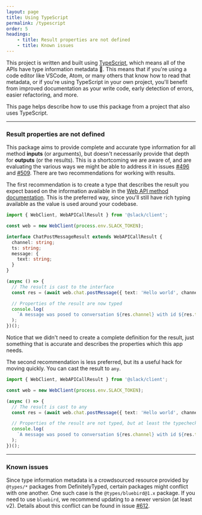 ```yaml
---
layout: page
title: Using TypeScript
permalink: /typescript
order: 5
headings:
    - title: Result properties are not defined
    - title: Known issues
---
```


This project is written and built using [TypeScript](https://www.typescriptlang.org/), which means all of the APIs
have type information metadata :tada:. This means that if you're using a code editor like VSCode, Atom, or many others
that know how to read that metadata, or if you're using TypeScript in your own project, you'll benefit from improved
documentation as your write code, early detection of errors, easier refactoring, and more.

This page helps describe how to use this package from a project that also uses TypeScript.

---

### Result properties are not defined

This package aims to provide complete and accurate type information for all method **inputs** (or arguments), but
doesn't necessarily provide that depth for **outputs** (or the results). This is a shortcoming we are aware of, and are
evaluating the various ways we might be able to address it in issues
[#496](https://github.com/slackapi/node-slack-sdk/issues/496) and
[#509](https://github.com/slackapi/node-slack-sdk/issues/509). There are two recommendations for working with results.

The first recommendation is to create a type that describes the result you expect based on the information available
in the [Web API method documentation](https://api.slack.com/methods). This is the preferred way, since you'll still
have rich typing available as the value is used around your codebase.

```typescript
import { WebClient, WebAPICallResult } from '@slack/client';

const web = new WebClient(process.env.SLACK_TOKEN);

interface ChatPostMessageResult extends WebAPICallResult {
  channel: string;
  ts: string;
  message: {
    text: string;
  }
}

(async () => {
  // The result is cast to the interface
  const res = (await web.chat.postMessage({ text: 'Hello world', channel: 'C012345' }) as ChatPostMessageResult);

  // Properties of the result are now typed
  console.log(
    `A message was posed to conversation ${res.channel} with id ${res.ts} which contains the message ${res.message}`
  );
})();
```

Notice that we didn't need to create a complete definition for the result, just something that is accurate and
describes the properties which this app needs.

The second recommendation is less preferred, but its a useful hack for moving quickly. You can cast the result to `any`.

```typescript
import { WebClient, WebAPICallResult } from '@slack/client';

const web = new WebClient(process.env.SLACK_TOKEN);

(async () => {
  // The result is cast to any
  const res = (await web.chat.postMessage({ text: 'Hello world', channel: 'C012345' }) as any);

  // Properties of the result are not typed, but at least the typechecker doesn't label them as errors
  console.log(
    `A message was posed to conversation ${res.channel} with id ${res.ts} which contains the message ${res.message}`
  );
})();
```

---

### Known issues

Since type information metadata is a crowdsourced resource provided by `@types/*` packages from DefinitelyTyped, certain
packages might conflict with one another. One such case is the `@types/bluebird@1.x` package. If you need to use
`bluebird`, we recommend updating to a newer version (at least v2). Details about this conflict can be found in issue
[#612](https://github.com/slackapi/node-slack-sdk/issues/612).
